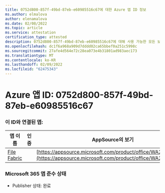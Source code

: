 ```yaml
---
title: 0752d800-857f-49bd-87eb-e60985516c67에 대한 Azure 앱 ID 정보
ms.author: elmalova
author: elenamalova
ms.date: 02/08/2022
ms.topic: article
ms.service: attestation
certification_type: attested
description: 0752d800-857f-49bd-87eb-e60985516c67에 대해 사용 가능한 모든 보안 및 규정 준수 정보입니다.
ms.openlocfilehash: dc1f6a968a909d7dddd02ca65bbef0a251c5998c
ms.sourcegitcommit: 27afe4d564e72c28ea073e4b31801ad983aec173
ms.translationtype: MT
ms.contentlocale: ko-KR
ms.lasthandoff: 02/09/2022
ms.locfileid: "62475343"
---
```

# <a name="azure-app-id-0752d800-857f-49bd-87eb-e60985516c67"></a>Azure 앱 ID: 0752d800-857f-49bd-87eb-e60985516c67


### <a name="apps-associated-with-this-id"></a>이 ID와 연결된 앱:
| **앱 이름** | **인증** | **AppSource의 보기** |
|--------------|---------------|-----------------------|
| [File Fabric](https://docs.microsoft.com/microsoft-365-app-certification/forward/WA200003017) |  | [https://appsource.microsoft.com/product/office/WA200003017](https://appsource.microsoft.com/product/office/WA200003017) |

### <a name="microsoft-365-app-compliance-status"></a>Microsoft 365 앱 준수 상태
- Publisher 상태: 완료
